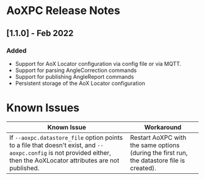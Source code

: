 # AoXPC Release Notes

## [1.1.0] - Feb 2022

### Added

* Support for AoX Locator configuration via config file or via MQTT.
* Support for parsing AngleCorrection commands
* Support for publishing AngleReport commands
* Persistent storage of the AoX Locator configuration

# Known Issues

| Known Issue | Workaround |
|-------------|------------|
| If `--aoxpc.datastore_file` option points to a file that doesn't exist, and `--aoxpc.config` is not provided either, then the AoXLocator attributes are not published. | Restart AoXPC with the same options (during the first run, the datastore file is created). |
